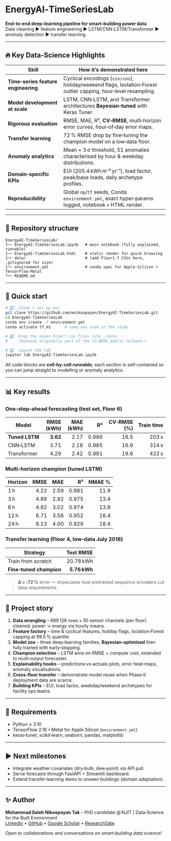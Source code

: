 
# EnergyAI‑TimeSeriesLab

**End‑to‑end deep‑learning pipeline for smart‑building power data**  
Data cleaning ▶ feature engineering ▶ LSTM/CNN‑LSTM/Transformer ▶ anomaly detection ▶ transfer learning.

---

## 🔥 Key Data‑Science Highlights


| Skill | How it’s demonstrated here |
|-------|---------------------------|
| **Time‑series feature engineering** | Cyclical encodings (`sin/cos`), holiday/weekend flags, Isolation‑Forest outlier capping, hour‑level resampling. |
| **Model development at scale** | LSTM, CNN‑LSTM, and Transformer architectures **Bayesian‑tuned** with Keras Tuner. |
| **Rigorous evaluation** | RMSE, MAE, R², **CV‑RMSE**, multi‑horizon error curves, hour‑of‑day error maps. |
| **Transfer learning** | 72 % RMSE drop by fine‑tuning the champion model on a low‑data floor. |
| **Anomaly analytics** | Mean + 3 σ threshold, 51 anomalies characterised by hour & weekday distributions. |
| **Domain‑specific KPIs** | EUI (205.4 kWh m⁻² yr⁻¹), load factor, peak/base loads, daily archetype profiles. |
| **Reproducibility** | Global `np`/`tf` seeds, Conda `environment.yml`, exact hyper‑params logged, notebook + HTML render. |

---

## 📂 Repository structure
```text
EnergyAI-TimeSeriesLab/
├── EnergyAI-TimeSeriesLab.ipynb   # main notebook (fully explained, runnable)
├── EnergyAI-TimeSeriesLab.html    # static render for quick browsing
├── data/                          # (add Floor1‑7 CSVs here, .gitignored for size)
├── environment.yml                # conda spec for Apple‑Silicon + TensorFlow‑Metal
└── README.md
```

---

## 🚀 Quick start
```bash
# 1️⃣  Clone + set up env
git clone https://github.com/mnikoopayan/EnergyAI-TimeSeriesLab.git
cd EnergyAI-TimeSeriesLab
conda env create -f environment.yml
conda activate tf_m1      # same env used in the study

# 2️⃣  Drop the seven Floor*.csv files into ./data
#     (Dataset originally part of the CU‑BEMS public release.)

# 3️⃣  Launch the lab
jupyter lab EnergyAI-TimeSeriesLab.ipynb
```

All code blocks are **cell‑by‑cell runnable**; each section is self‑contained so you can jump straight to modelling or anomaly analytics.

---

## 📊 Key results

### One‑step‑ahead forecasting (test set, Floor 6)
| Model | RMSE (kWh) | MAE (kWh) | R² | CV‑RMSE (%) | Train time |
|-------|-----------:|----------:|---:|------------:|-----------:|
| **Tuned LSTM** | **3.62** | 2.17 | 0.986 | 16.5 | 203 s |
| CNN‑LSTM | 3.71 | 2.18 | 0.985 | 16.9 | 314 s |
| Transformer | 4.29 | 2.42 | 0.981 | 19.6 | 422 s |

### Multi‑horizon champion (tuned LSTM)
| Horizon | RMSE | MAE | R² | NMAE % |
|---------|-----:|----:|---:|-------:|
| 1 h | 4.22 | 2.59 | 0.981 | 11.9 |
| 3 h | 4.89 | 2.92 | 0.975 | 13.4 |
| 6 h | 4.92 | 3.02 | 0.974 | 13.8 |
| 12 h | 6.71 | 3.56 | 0.952 | 16.4 |
| 24 h | 8.13 | 4.00 | 0.929 | 18.4 |

### Transfer learning (Floor 4, low‑data July 2018)
| Strategy | Test RMSE |
|----------|----------:|
| Train from scratch | 20.78 kWh |
| **Fine‑tuned champion** | **5.76 kWh** |

> **Δ = ‑72 %** error — showcases how pretrained sequence encoders cut data requirements.

---

## 🧐 Project story
1. **Data wrangling** – 689 128 rows × 30 sensor channels (per floor) cleaned; power → energy via hourly means.  
2. **Feature factory** – time & cyclical features, holiday flags, Isolation‑Forest capping at 99.5 % quantile.  
3. **Model zoo** – three deep‑learning families, **Bayesian‑optimised** then fully trained with early‑stopping.  
4. **Champion selection** – LSTM wins on RMSE + compute cost; extended to multi‑output forecaster.  
5. **Explainability hooks** – predictions‑vs‑actuals plots, error heat‑maps, anomaly visualisations.  
6. **Cross‑floor transfer** – demonstrate model reuse when Phase‑II deployment data are scarce.  
7. **Building KPIs** – EUI, load factor, weekday/weekend archetypes for facility ops teams.

---

## 📌 Requirements
* Python ≥ 3.10  
* TensorFlow 2.16 + Metal for Apple Silicon (`environment.yml`)  
* keras‑tuner, scikit‑learn, seaborn, pandas, matplotlib  

---

## ▶️ Next milestones
* Integrate weather covariates (dry‑bulb, dew‑point) via API pull.  
* Serve forecasts through FastAPI + Streamlit dashboard.  
* Extend transfer‑learning demo to unseen buildings (domain adaptation).

---

## ✨ Author
**Mohammad Saleh Nikoopayan Tak** – PhD candidate @ NJIT | Data‑Science for the Built Environment  
[LinkedIn](https://www.linkedin.com/in/mnikoopayan/) • [GitHub](https://github.com/mnikoopayan) • [Google Scholar](https://scholar.google.com/citations?user=wWVZoZ0AAAAJ&hl=en) • [ResearchGate](https://www.researchgate.net/profile/Mohammad-Saleh-Nikoopayan-Tak)

*Open to collaborations and conversations on smart‑building data science!*

